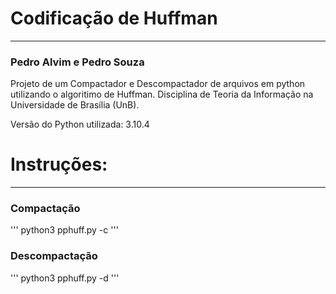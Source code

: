 # Codificação de Huffman
------------------------
### Pedro Alvim e Pedro Souza

Projeto de um Compactador e Descompactador de arquivos em python utilizando o algoritimo de Huffman. Disciplina de Teoria da Informação na Universidade de Brasília (UnB).

Versão do Python utilizada: 3.10.4

# Instruções:
-------------
### Compactação
'''
python3 pphuff.py -c <nome do arquivo>
'''

### Descompactação
'''
python3 pphuff.py -d <nome do arquivo>
'''


